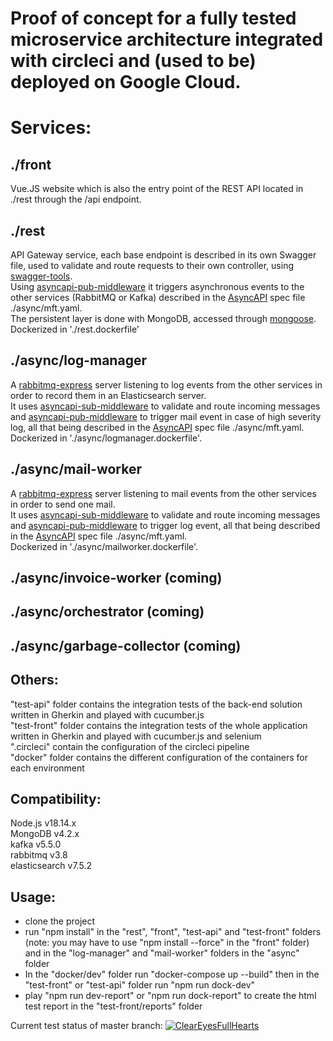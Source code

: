# Proof of concept for a fully tested microservice architecture integrated with circleci and (used to be) deployed on Google Cloud.  
  
# Services:  
## ./front
Vue.JS website which is also the entry point of the REST API located in ./rest through the /api endpoint.  
## ./rest
API Gateway service, each base endpoint is described in its own Swagger file, used to validate and route requests to their own controller, using [swagger-tools](https://www.npmjs.com/package/swagger-tools).  
Using [asyncapi-pub-middleware](https://www.npmjs.com/package/asyncapi-pub-middleware) it triggers asynchronous events to the other services (RabbitMQ or Kafka) described in the [AsyncAPI](https://www.asyncapi.com/docs/reference/specification/v2.6.0) spec file ./async/mft.yaml.  
The persistent layer is done with MongoDB, accessed through [mongoose](https://www.npmjs.com/package/mongoose).  
Dockerized in './rest.dockerfile'  
## ./async/log-manager
A [rabbitmq-express](https://www.npmjs.com/package/rabbitmq-express) server listening to log events from the other services in order to record them in an Elasticsearch server.  
It uses [asyncapi-sub-middleware](https://www.npmjs.com/package/asyncapi-sub-middleware) to validate and route incoming messages and [asyncapi-pub-middleware](https://www.npmjs.com/package/asyncapi-pub-middleware) to trigger mail event in case of high severity log, all that being described in the [AsyncAPI](https://www.asyncapi.com/docs/reference/specification/v2.6.0) spec file ./async/mft.yaml.  
Dockerized in './async/logmanager.dockerfile'.  
## ./async/mail-worker
A [rabbitmq-express](https://www.npmjs.com/package/rabbitmq-express) server listening to mail events from the other services in order to send one mail.  
It uses [asyncapi-sub-middleware](https://www.npmjs.com/package/asyncapi-sub-middleware) to validate and route incoming messages and [asyncapi-pub-middleware](https://www.npmjs.com/package/asyncapi-pub-middleware) to trigger log event, all that being described in the [AsyncAPI](https://www.asyncapi.com/docs/reference/specification/v2.6.0) spec file ./async/mft.yaml.  
Dockerized in './async/mailworker.dockerfile'.  
## ./async/invoice-worker (coming)
## ./async/orchestrator (coming)
## ./async/garbage-collector (coming)
## Others:  
"test-api" folder contains the integration tests of the back-end solution written in Gherkin and played with cucumber.js  
"test-front" folder contains the integration tests of the whole application written in Gherkin and played with cucumber.js and selenium  
".circleci" contain the configuration of the circleci pipeline  
"docker" folder contains the different configuration of the containers for each environment  
  
## Compatibility:  
Node.js v18.14.x  
MongoDB v4.2.x  
kafka v5.5.0  
rabbitmq v3.8  
elasticsearch v7.5.2  
  
## Usage:  
- clone the project  
- run "npm install" in the "rest", "front", "test-api" and "test-front" folders (note: you may have to use "npm install --force" in the "front" folder) and in the "log-manager" and "mail-worker" folders in the "async" folder  
- In the "docker/dev" folder run "docker-compose up --build" then in the "test-front" or "test-api" folder run "npm run dock-dev"  
- play "npm run dev-report" or "npm run dock-report" to create the html test report in the "test-front/reports" folder  
  
Current test status of master branch: [![ClearEyesFullHearts](https://circleci.com/gh/ClearEyesFullHearts/mft.svg?style=svg)](https://app.circleci.com/pipelines/github/ClearEyesFullHearts)
